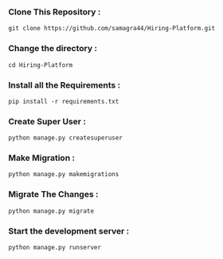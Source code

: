 ### Clone This Repository :    

```git clone https://github.com/samagra44/Hiring-Platform.git```

### Change the directory :

```cd Hiring-Platform```

### Install all the Requirements :    

```pip install -r requirements.txt```    

### Create Super User :    

```python manage.py createsuperuser```   

### Make Migration :     

```python manage.py makemigrations```   

### Migrate The Changes :    

```python manage.py migrate```

### Start the development server :

```python manage.py runserver```


